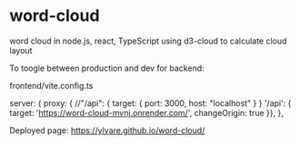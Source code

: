 # word-cloud

word cloud in node.js, react, TypeScript using d3-cloud to calculate cloud layout

To toogle between production and dev for backend:

frontend/vite.config.ts

server: {
proxy: {
//"/api": { target: { port: 3000, host: "localhost" } }
'/api': { target: 'https://word-cloud-mvnj.onrender.com/', changeOrigin: true }},
},

Deployed page: https://ylvare.github.io/word-cloud/

